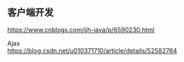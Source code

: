 ## 客户端开发

https://www.cnblogs.com/jjh-java/p/6590230.html

Ajax  
https://blog.csdn.net/u010371710/article/details/52582764